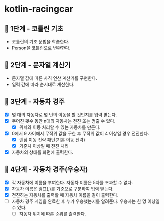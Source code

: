# kotlin-racingcar

## 🚀 1단계 - 코틀린 기초

- 코틀린의 기초 문법을 학습한다.
- Person을 코틀린으로 변환한다.

## 🚀 2단계 - 문자열 계산기

- 문자열 값에 따른 사칙 연산 계산기를 구현한다.
- 입력 값에 따라 순서대로 계산한다.

## 🚀 3단계 - 자동차 경주

- [X] 몇 대의 자동차로 몇 번의 이동을 할 것인지를 입력 받는다.
- [X] 주어진 횟수 동안 n대의 자동차는 전진 또는 멈출 수 있다.
    - [X] 위치와 이동 처리할 수 있는 자동차를 만든다.
- [X] 0에서 9 사이에서 무작위 값을 구한 후 무작위 값이 4 이상일 경우 전진한다.
    - [X] 랜덤 이동 전략 패턴(기본 이동 전략)
    - [X] 기준치 이상일 때 전진 처리
- [X] 자동차의 상태를 화면에 출력한다.

## 🚀 4단계 - 자동차 경주(우승자)

- [X] 각 자동차에 이름을 부여한다. 자동차 이름은 5자를 초과할 수 없다.
- [X] 자동차 이름은 쉼표(,)를 기준으로 구분하여 입력 받는다.
- [X] 전진하는 자동차를 출력할 때 자동차 이름을 같이 출력한다.
- [ ] 자동차 경주 게임을 완료한 후 누가 우승했는지를 알려준다. 우승자는 한 명 이상일 수 있다.
    - [ ] 자동차 위치에 따른 순위를 출력한다.
